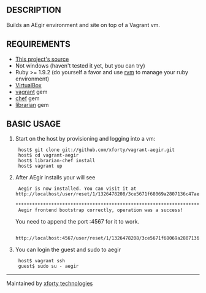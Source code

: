 ## DESCRIPTION

Builds an AEgir environment and site on top of a Vagrant vm.

## REQUIREMENTS

* [This project's source](https://github.com/xforty/vagrant-aegir)
* Not windows (haven't tested it yet, but you can try)
* Ruby >= 1.9.2 (do yourself a favor and use
  [rvm](http://beginrescueend.com/) to manage your ruby environment)
* [VirtualBox](http://www.virtualbox.org/)
* [vagrant](http://www.vagrantup.com/) gem
* [chef](http://wiki.opscode.com/) gem
* [librarian](https://github.com/applicationsonline/librarian) gem

## BASIC USAGE

1. Start on the host by provisioning and logging into a vm:

        host$ git clone git://github.com/xforty/vagrant-aegir.git
        host$ cd vagrant-aegir
        host$ librarian-chef install
        host$ vagrant up

2. After AEgir installs your will see 

        Aegir is now installed. You can visit it at http://localhost/user/reset/1/1326478208/3ce5671f68069a2807136c47ae6042c9
        ************************************************************************
        Aegir frontend bootstrap correctly, operation was a success!

   You need to append the port :4567 for it to work.

        http://localhost:4567/user/reset/1/1326478208/3ce5671f68069a2807136c47ae6042c9

3. You can login the guest and sudo to aegir

        host$ vagrant ssh
        guest$ sudo su - aegir

--------------------------------------------------------------------- 
Maintained by [xforty technologies](http://www.xforty.com)
